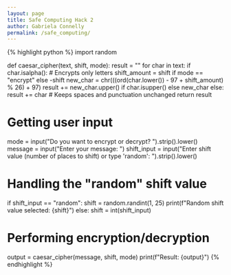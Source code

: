 ```yaml
---
layout: page
title: Safe Computing Hack 2
author: Gabriela Connelly
permalink: /safe_computing/
---
```


{% highlight python %}
import random

def caesar_cipher(text, shift, mode):
    result = ""
    for char in text:
        if char.isalpha():  # Encrypts only letters
            shift_amount = shift if mode == "encrypt" else -shift
            new_char = chr(((ord(char.lower()) - 97 + shift_amount) % 26) + 97)
            result += new_char.upper() if char.isupper() else new_char
        else:
            result += char  # Keeps spaces and punctuation unchanged
    return result

# Getting user input
mode = input("Do you want to encrypt or decrypt? ").strip().lower()
message = input("Enter your message: ")
shift_input = input("Enter shift value (number of places to shift) or type 'random': ").strip().lower()

# Handling the "random" shift value
if shift_input == "random":
    shift = random.randint(1, 25)
    print(f"Random shift value selected: {shift}")
else:
    shift = int(shift_input)

# Performing encryption/decryption
output = caesar_cipher(message, shift, mode)
print(f"Result: {output}")
{% endhighlight %}
